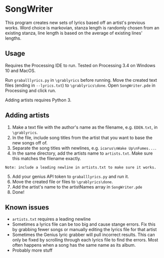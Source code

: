 # SongWriter
This program creates new sets of lyrics based off an artist's previous works. Word choice is markovian, stanza length is randomly chosen from an existing stanza, line length is based on the average of existing lines' lengths. 

## Usage
Requires the Processing IDE to run. Tested on Processing 3.4 on Windows 10 and MacOS.

Run `graballlyrics.py` in `\grablyrics` before running. Move the created text files (ending in `--lyrics.txt`) to `\grablyrics\done`. Open `SongWriter.pde` in Processing and click run.

Adding artists requires Python 3.

## Adding artists
1. Make a text file with the author's name as the filename, e.g. `EDEN.txt`, in `\grablyrics`.
2. In the file, include song titles from the artist that you want to base the new songs off of.
3. Separate the song titles with newlines, e.g. `icarus\nWake Up\nFumes...`.
4. In the same directory, add the artists name to `artists.txt`. Make sure this matches the filename exactly. 

```Note: include a leading newline in artists.txt to make sure it works.```

5. Add your genius API token to `graballlyrics.py` and run it.
6. Move the created file or files to `\grablyrics\done`.
7. Add the artist's name to the artistNames array in `SongWriter.pde`
8. Done!

## Known issues
* `artists.txt` requires a leading newline
* Sometimes a lyrics file can be too big and cause stange errors. Fix this by grabbing fewer songs or manually editing the lyrics file for that artist
* Sometimes the Genius lyric grabber will pull incorrect results. This can only be fixed by scrolling through each lyrics file to find the errors. Most often happens when a song has the same name as its album.
* Probably more stuff
